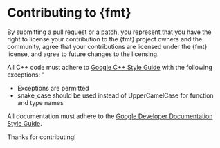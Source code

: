 Contributing to {fmt}
=====================

By submitting a pull request or a patch, you represent that you have the right
to license your contribution to the {fmt} project owners and the community,
agree that your contributions are licensed under the {fmt} license, and agree
to future changes to the licensing.

All C++ code must adhere to [Google C++ Style Guide](
https://google.github.io/styleguide/cppguide.html) with the following
exceptions:
"
* Exceptions are permitted
* snake_case should be used instead of UpperCamelCase for function and type
  names

All documentation must adhere to the [Google Developer Documentation Style
Guide](https://developers.google.com/style).

Thanks for contributing!
